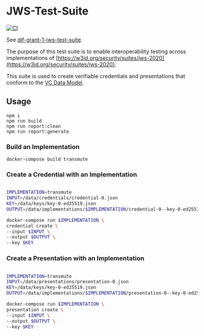 # JWS-Test-Suite

[![CI](https://github.com/decentralized-identity/JWS-Test-Suite/actions/workflows/ci.yml/badge.svg)](https://github.com/decentralized-identity/JWS-Test-Suite/actions/workflows/ci.yml)

See [dif-grant-1-jws-test-suite](https://blog.identity.foundation/dif-grant-1-jws-test-suite/).

The purpose of this test suite is to enable interoperability testing across
implementations of [https://w3id.org/security/suites/jws-2020](https://w3id.org/security/suites/jws-2020).

This suite is used to create verifiable credentials and presentations that conform to the [VC Data Model](https://www.w3.org/TR/vc-data-model/).

## Usage

```
npm i
npm run build
npm run report:clean
npm run report:generate
```

### Build an Implementation

```
docker-compose build transmute
```

### Create a Credential with an Implementation

```bash

IMPLEMENTATION=transmute
INPUT=/data/credentials/credential-0.json
KEY=/data/keys/key-0-ed25519.json
OUTPUT=/data/implementations/$IMPLEMENTATION/credential-0--key-0-ed25519.json

docker-compose run $IMPLEMENTATION \
credential create \
--input $INPUT \
--output $OUTPUT \
--key $KEY
```

### Create a Presentation with an Implementation

```bash

IMPLEMENTATION=transmute
INPUT=/data/presentations/presentation-0.json
KEY=/data/keys/key-0-ed25519.json
OUTPUT=/data/implementations/$IMPLEMENTATION/presentation-0--key-0-ed25519.json

docker-compose run $IMPLEMENTATION \
presentation create \
--input $INPUT \
--output $OUTPUT \
--key $KEY
```
